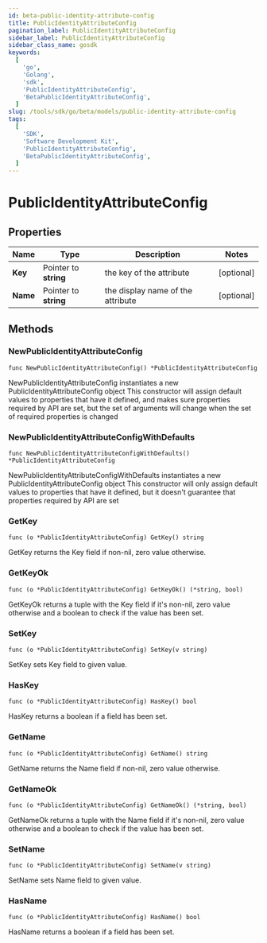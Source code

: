 ```yaml
---
id: beta-public-identity-attribute-config
title: PublicIdentityAttributeConfig
pagination_label: PublicIdentityAttributeConfig
sidebar_label: PublicIdentityAttributeConfig
sidebar_class_name: gosdk
keywords:
  [
    'go',
    'Golang',
    'sdk',
    'PublicIdentityAttributeConfig',
    'BetaPublicIdentityAttributeConfig',
  ]
slug: /tools/sdk/go/beta/models/public-identity-attribute-config
tags:
  [
    'SDK',
    'Software Development Kit',
    'PublicIdentityAttributeConfig',
    'BetaPublicIdentityAttributeConfig',
  ]
---
```


# PublicIdentityAttributeConfig

## Properties

| Name | Type | Description | Notes |
| --- | --- | --- | --- |
| **Key** | Pointer to **string** | the key of the attribute | [optional] |
| **Name** | Pointer to **string** | the display name of the attribute | [optional] |

## Methods

### NewPublicIdentityAttributeConfig

`func NewPublicIdentityAttributeConfig() *PublicIdentityAttributeConfig`

NewPublicIdentityAttributeConfig instantiates a new PublicIdentityAttributeConfig object This constructor will assign default values to properties that have it defined, and makes sure properties required by API are set, but the set of arguments will change when the set of required properties is changed

### NewPublicIdentityAttributeConfigWithDefaults

`func NewPublicIdentityAttributeConfigWithDefaults() *PublicIdentityAttributeConfig`

NewPublicIdentityAttributeConfigWithDefaults instantiates a new PublicIdentityAttributeConfig object This constructor will only assign default values to properties that have it defined, but it doesn't guarantee that properties required by API are set

### GetKey

`func (o *PublicIdentityAttributeConfig) GetKey() string`

GetKey returns the Key field if non-nil, zero value otherwise.

### GetKeyOk

`func (o *PublicIdentityAttributeConfig) GetKeyOk() (*string, bool)`

GetKeyOk returns a tuple with the Key field if it's non-nil, zero value otherwise and a boolean to check if the value has been set.

### SetKey

`func (o *PublicIdentityAttributeConfig) SetKey(v string)`

SetKey sets Key field to given value.

### HasKey

`func (o *PublicIdentityAttributeConfig) HasKey() bool`

HasKey returns a boolean if a field has been set.

### GetName

`func (o *PublicIdentityAttributeConfig) GetName() string`

GetName returns the Name field if non-nil, zero value otherwise.

### GetNameOk

`func (o *PublicIdentityAttributeConfig) GetNameOk() (*string, bool)`

GetNameOk returns a tuple with the Name field if it's non-nil, zero value otherwise and a boolean to check if the value has been set.

### SetName

`func (o *PublicIdentityAttributeConfig) SetName(v string)`

SetName sets Name field to given value.

### HasName

`func (o *PublicIdentityAttributeConfig) HasName() bool`

HasName returns a boolean if a field has been set.
